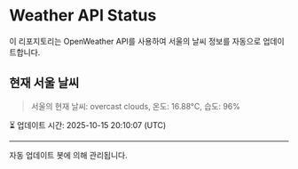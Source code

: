 
# Weather API Status

이 리포지토리는 OpenWeather API를 사용하여 서울의 날씨 정보를 자동으로 업데이트합니다.

## 현재 서울 날씨
> 서울의 현재 날씨: overcast clouds, 온도: 16.88°C, 습도: 96%

⏳ 업데이트 시간: 2025-10-15 20:10:07 (UTC)

---
자동 업데이트 봇에 의해 관리됩니다.
